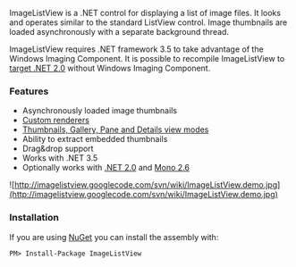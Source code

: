 ImageListView is a .NET control for displaying a list of image files. It looks and operates similar to the standard ListView control. Image thumbnails are loaded asynchronously with a separate background thread.

ImageListView requires .NET framework 3.5 to take advantage of the Windows Imaging Component. It is possible to recompile ImageListView to [target .NET 2.0](WICSupport.md) without Windows Imaging Component.

### Features ###
  * Asynchronously loaded image thumbnails
  * [Custom renderers](ImageListViewRenderer.md)
  * [Thumbnails, Gallery, Pane and Details view modes](ViewModes.md)
  * Ability to extract embedded thumbnails
  * Drag&drop support
  * Works with .NET 3.5
  * Optionally works with [.NET 2.0](WICSupport.md) and [Mono 2.6](MonoSupport.md)

![http://imagelistview.googlecode.com/svn/wiki/ImageListView.demo.jpg](http://imagelistview.googlecode.com/svn/wiki/ImageListView.demo.jpg)

### Installation ###

If you are using [NuGet](https://nuget.org/) you can install the assembly with:

`PM> Install-Package ImageListView`